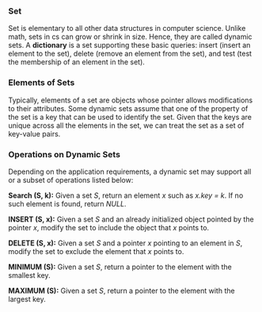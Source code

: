 ### Set
Set is elementary to all other data structures in computer science. Unlike math, sets
in cs can grow or shrink in size. Hence, they are called dynamic sets. A **dictionary**
is a set supporting these basic queries: insert (insert an element to the set), delete
(remove an element from the set), and test (test the membership of an element in the
set).

### Elements of Sets
Typically, elements of a set are objects whose pointer allows modifications to their
attributes. Some dynamic sets assume that one of the property of the set is a key
that can be used to identify the set. Given that the keys are unique across all the
elements in the set, we can treat the set as a set of key-value pairs.

### Operations on Dynamic Sets
Depending on the application requirements, a dynamic set may support all or a subset
of operations listed below:

**Search (S, k):** Given a set _S_, return an element _x_ such as _x.key = k_. If
no such element is found, return _NULL_.

**INSERT (S, x):** Given a set _S_ and an already initialized object pointed by the
pointer _x_, modify the set to include the object that _x_ points to.

**DELETE (S, x):** Given a set _S_ and a pointer _x_ pointing to an element in _S_,
modify the set to exclude the element that _x_ points to.

**MINIMUM (S):** Given a set _S_, return a pointer to the element with the smallest key.

**MAXIMUM (S):** Given a set _S_, return a pointer to the element with the largest key.